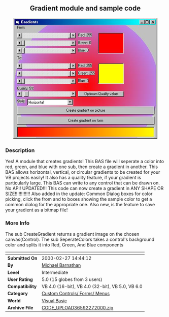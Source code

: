 ﻿<div align="center">

## Gradient module and sample code

<img src="PIC2000227145067055.jpg">
</div>

### Description

Yes! A module that creates gradients! This BAS file will seperate a color into red, green, and blue with one sub, then create a gradient in another. This BAS allows horizontal, vertical, or circular gradients to be created for your VB projects easily! It also has a quality feature, if your gradient is particularly large. This BAS can write to any control that can be drawn on. No API! UPDATED!!! This code can now create a gradient in ANY SHAPE OR SIZE!!!!!!!!!!!! Also added in the update: Common Dialog boxes for color picking, click the from and to boxes showing the sample color to get a common dialog for the appropriate one. Also new, is the feature to save your gradient as a bitmap file!
 
### More Info
 
The sub CreateGradient returns a gradient image on the chosen canvas(Control). The sub SeperateColors takes a control's background color and splits it into Red, Green, And Blue components


<span>             |<span>
---                |---
**Submitted On**   |2000-02-27 14:44:12
**By**             |[Michael Barnathan](https://github.com/Planet-Source-Code/PSCIndex/blob/master/ByAuthor/michael-barnathan.md)
**Level**          |Intermediate
**User Rating**    |5.0 (15 globes from 3 users)
**Compatibility**  |VB 4\.0 \(16\-bit\), VB 4\.0 \(32\-bit\), VB 5\.0, VB 6\.0
**Category**       |[Custom Controls/ Forms/  Menus](https://github.com/Planet-Source-Code/PSCIndex/blob/master/ByCategory/custom-controls-forms-menus__1-4.md)
**World**          |[Visual Basic](https://github.com/Planet-Source-Code/PSCIndex/blob/master/ByWorld/visual-basic.md)
**Archive File**   |[CODE\_UPLOAD36592272000\.zip](https://github.com/Planet-Source-Code/michael-barnathan-gradient-module-and-sample-code__1-6301/archive/master.zip)








